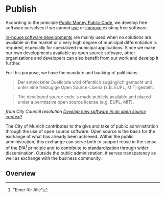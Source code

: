 <script setup>
import TagTile from ".vitepress/components/TagTile.vue";
</script>

# Publish

According to the principle [Public Money Public Code](https://publiccode.eu/en/), we develop free software ourselves if we cannot [use](./use) or [improve](./improve) existing free software.

[In-house software developments](in-house-development) are mainly used when no solutions are available on the market or a very high degree of municipal differentiation is required, especially for specialized municipal applications.
Since we make our own developments available as open source software, other organizations and developers can also benefit from our work and develop it further.

For this purpose, we have the mandate and backing of politicians:

>Der entwickelte Quellcode wird öffentlich zugänglich gemacht und unter eine freizügige Open Source-Lizenz (z.B. EUPL, MIT) gestellt.

> The developed source code is made publicly available and placed under a permissive open source license (e.g. EUPL, MIT).

_from City Council resolution [Develop new software in an open source context!](https://risi.muenchen.de/risi/antrag/detail/6289779)_

The City of Munich contributes to the give and take of public administration through the use of open source software.
Open source is the basis for the exchange of what has already been achieved.
Within the public administration, this exchange can serve both to support reuse in the sense of the EfA[^efa] principle and to contribute to standardization through wider dissemination.
Outside the public administration, it serves transparency as well as exchange with the business community.


## Overview

<ClientOnly>
<TagTile
:available-tags="['eigenentwicklung']"
:exclude="['archive']"
show-tags
show-excerpt
/>
</ClientOnly>

[^efa]: "Einer für Alle"
